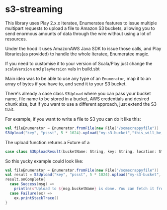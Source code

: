 # s3-streaming

This library uses Play 2.x.x Iteratee, Enumeratee features to issue multiple multipart requests to upload a file to Amazon S3 buckets, allowing you to send enormous amounts of data through the wire without using a lot of resources.

Under the hood it uses AmazonAWS Java SDK to issue those calls, and Play libraries(as provided) to handle the whole Iteratee, Enumeratee magic.

If you need to customise it to your version of Scala/Play just change the ```scalaVersion``` and ```playVersion``` vals in build.sbt

Main idea was to be able to use any type of an ```Enumerator```, map it to an array of bytes if you have to, and send it to your S3 bucket.

There's already a case class ```S3Upload``` where you can pass your bucket name, file name to be stored in a bucket, AWS credentials and desired chunk size, but if you want to use a different approach, just extend the S3 trait.


For example, if you want to write a file to S3 you can do it like this:
```scala
val fileEnumerator = Enumerator.fromFile(new File("/somecrappyfile"))
S3Upload("key", "pssst", 5 * 1024).upload("my-s3-bucket","this_will_be_my_filename", fileEnumerator)

```

The upload function returns a Future of a 
```scala
case class S3UploadResult(bucketName: String, key: String, location: String, eTag: String, versionId: String, expiration: Date)
```
So this yucky example could look like:

```scala
val fileEnumerator = Enumerator.fromFile(new File("/somecrappyfile"))
val result = S3Upload("key", "pssst", 5 * 1024).upload("my-s3-bucket", "this_will_be_my_filename", fileEnumerator)
result.onComplete{
  case Success(msg) =>
    println(s"Upload to ${msg.bucketName} is done. You can fetch it from ${msg.location} until ${msg.expiration}")
  case Failure(ex) =>
    ex.printStackTrace()
}
```
